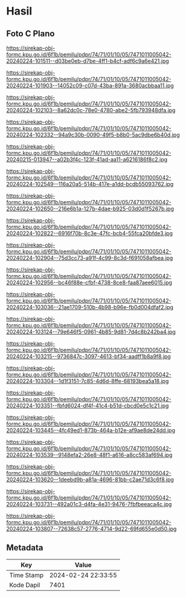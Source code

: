 # Hasil

## Foto C Plano

https://sirekap-obj-formc.kpu.go.id/6f1b/pemilu/pdpr/74/71/01/10/05/7471011005042-20240224-101511--d03be0eb-d7be-4ff1-b4cf-adf6c9a6e421.jpg

https://sirekap-obj-formc.kpu.go.id/6f1b/pemilu/pdpr/74/71/01/10/05/7471011005042-20240224-101903--14052c09-c07d-43ba-891a-3680acbbaa11.jpg

https://sirekap-obj-formc.kpu.go.id/6f1b/pemilu/pdpr/74/71/01/10/05/7471011005042-20240224-102103--8a62dc0c-78e0-4780-abe2-5fb793948dfa.jpg

https://sirekap-obj-formc.kpu.go.id/6f1b/pemilu/pdpr/74/71/01/10/05/7471011005042-20240224-102332--94a9c30b-0090-49f5-b8b0-5ac9dbe6b40d.jpg

https://sirekap-obj-formc.kpu.go.id/6f1b/pemilu/pdpr/74/71/01/10/05/7471011005042-20240215-013947--a02b3f4c-123f-41ad-aa11-a6216186f8c2.jpg

https://sirekap-obj-formc.kpu.go.id/6f1b/pemilu/pdpr/74/71/01/10/05/7471011005042-20240224-102549--116a20a5-514b-417e-a1dd-bcdb55093762.jpg

https://sirekap-obj-formc.kpu.go.id/6f1b/pemilu/pdpr/74/71/01/10/05/7471011005042-20240224-102650--216e6b1a-127b-4dae-b925-03d0d1f5267b.jpg

https://sirekap-obj-formc.kpu.go.id/6f1b/pemilu/pdpr/74/71/01/10/05/7471011005042-20240224-102822--6916f70b-8c3e-47fc-bcb4-55fca20bfde3.jpg

https://sirekap-obj-formc.kpu.go.id/6f1b/pemilu/pdpr/74/71/01/10/05/7471011005042-20240224-102904--75d3cc73-a91f-4c99-8c3d-f691058afbea.jpg

https://sirekap-obj-formc.kpu.go.id/6f1b/pemilu/pdpr/74/71/01/10/05/7471011005042-20240224-102956--bc46f88e-cfbf-4738-8ce8-faa87aee6015.jpg

https://sirekap-obj-formc.kpu.go.id/6f1b/pemilu/pdpr/74/71/01/10/05/7471011005042-20240224-103036--21ae1709-510b-4b98-b96e-fb0d004dfaf2.jpg

https://sirekap-obj-formc.kpu.go.id/6f1b/pemilu/pdpr/74/71/01/10/05/7471011005042-20240224-103124--79e646f5-0961-4b85-9d81-7d4c8b242ba4.jpg

https://sirekap-obj-formc.kpu.go.id/6f1b/pemilu/pdpr/74/71/01/10/05/7471011005042-20240224-103215--9736847c-3097-4613-bf34-aadff1b8a9f8.jpg

https://sirekap-obj-formc.kpu.go.id/6f1b/pemilu/pdpr/74/71/01/10/05/7471011005042-20240224-103304--1d1f3151-7c85-4d6d-8ffe-68193bea5a18.jpg

https://sirekap-obj-formc.kpu.go.id/6f1b/pemilu/pdpr/74/71/01/10/05/7471011005042-20240224-103351--fbfd6024-df4f-41c4-b51d-cbcd0e5c1c21.jpg

https://sirekap-obj-formc.kpu.go.id/6f1b/pemilu/pdpr/74/71/01/10/05/7471011005042-20240224-103445--4fc49ed1-873b-464a-b12e-af9ae8de24dd.jpg

https://sirekap-obj-formc.kpu.go.id/6f1b/pemilu/pdpr/74/71/01/10/05/7471011005042-20240224-103539--9148efa2-26e8-48f1-a616-a8cc583af694.jpg

https://sirekap-obj-formc.kpu.go.id/6f1b/pemilu/pdpr/74/71/01/10/05/7471011005042-20240224-103620--1deebd9b-a81a-4696-81bb-c2ae71d3c6f8.jpg

https://sirekap-obj-formc.kpu.go.id/6f1b/pemilu/pdpr/74/71/01/10/05/7471011005042-20240224-103731--492a01c3-d4fa-4e31-9476-7fbfbeeaca4c.jpg

https://sirekap-obj-formc.kpu.go.id/6f1b/pemilu/pdpr/74/71/01/10/05/7471011005042-20240224-103807--72638c57-2776-4714-9d22-69fd655e0d50.jpg


## Metadata

| Key        | Value               |
| ---------- | ------------------- |
| Time Stamp | 2024-02-24 22:33:55 |
| Kode Dapil | 7401                |



